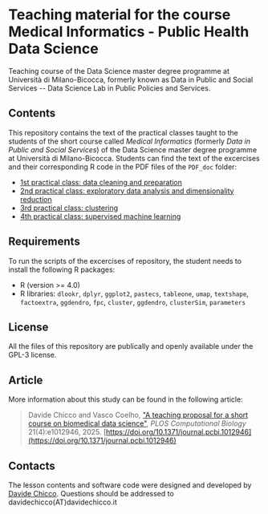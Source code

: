 # Teaching material for the course Medical Informatics - Public Health Data Science
Teaching course of the Data Science master degree programme at Università di Milano-Bicocca, formerly known as Data in Public and Social Services -- Data Science Lab in Public Policies and Services.

## Contents
This repository contains the text of the practical classes taught to the students of the short course called *Medical Informatics* (formerly *Data in Public and Social Services*) of the Data Science master degree programme at Università di Milano-Bicocca.
Students can find the text of the excercises and their corresponding R code in the PDF files of the `PDF_doc` folder:

* [1st practical class: data cleaning and preparation](https://github.com/davidechicco/BiomedicalDataScience/blob/main/PDF_doc/1st%20practical%20exercise%20class%20-%202024-03-25.pdf)
* [2nd practical class: exploratory data analysis and dimensionality reduction](https://github.com/davidechicco/BiomedicalDataScience/blob/main/PDF_doc/2nd%20practical%20exercise%20class%20-%202024-04-08.pdf)
* [3rd practical class: clustering](https://github.com/davidechicco/BiomedicalDataScience/blob/main/PDF_doc/3rd%20practical%20exercise%20class%20-%202024-04-15.pdf)
* [4th practical class: supervised machine learning](https://github.com/davidechicco/BiomedicalDataScience/blob/main/PDF_doc/4th%20practical%20exercise%20class%20-%202024-04-22.pdf)

## Requirements
To run the scripts of the excercises of repository, the student needs to install the following R packages:
* R (version >= 4.0)
* R libraries: `dlookr`, `dplyr`, `ggplot2`,  `pastecs`, `tableone`, `umap`, `textshape`, `factoextra`, `ggdendro`, `fpc`, `cluster`, `ggdendro`, `clusterSim`, `parameters`

## License
All the files of this repository are publically and openly available under the GPL-3 license.

## Article
More information about this study can be found in the following article:

> Davide Chicco and  Vasco Coelho, ["A teaching proposal for a short course on biomedical data science"](https://doi.org/10.1371/journal.pcbi.1012946), _PLOS Computational Biology_ 21(4):e1012946, 2025. [https://doi.org/10.1371/journal.pcbi.1012946](https://doi.org/10.1371/journal.pcbi.1012946)

## Contacts
The lesson contents and software code were designed and developed by [Davide Chicco](https://www.DavideChicco.it). Questions should be addressed to davidechicco(AT)davidechicco.it
